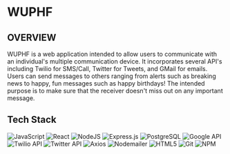 # WUPHF

## OVERVIEW
WUPHF is a web application intended to allow users to communicate with an individual's multiple communication device. It incorporates several API's including Twilio for SMS/Call, Twitter for Tweets, and GMail for emails. Users can send messages to others ranging from alerts such as breaking news to happy, fun messages such as happy birthdays! The intended purpose is to make sure that the receiver doesn't miss out on any important message.

## Tech Stack 
![JavaScript](https://img.shields.io/badge/javascript-%23323330.svg?style=for-the-badge&logo=javascript&logoColor=%23F7DF1E)
![React](https://img.shields.io/badge/react_native-%2320232a.svg?style=for-the-badge&logo=react&logoColor=%2361DAFB)
![NodeJS](https://img.shields.io/badge/node.js-6DA55F?style=for-the-badge&logo=node.js&logoColor=white)
![Express.js](https://img.shields.io/badge/express.js-%23404d59.svg?style=for-the-badge&logo=express&logoColor=%2361DAFB)
![PostgreSQL](https://img.shields.io/badge/postgres-%23316192.svg?style=for-the-badge&logo=postgresql&logoColor=white)
![Google API]([https://img.shields.io/badge/Firebase-039BE5?style=for-the-badge&logo=Firebase&logoColor=white](https://lh3.googleusercontent.com/MUQv7nIwSyBjiF4doZ_jaeDVx1oEGqRGCKvs1Y96Fl2WaMrNJWplCctLFQtpn9FBk5xl7Dgn7khgJqP_q9cI=w240-h240))
![Twilio API](https://img.shields.io/badge/expo-1C1E24?style=for-the-badge&logo=expo&logoColor=#D04A37)
![Twitter API](https://img.shields.io/badge/iOS-000000?style=for-the-badge&logo=ios&logoColor=white)
![Axios](https://img.shields.io/badge/-Axios-671ddf?logo=axios&amp;logoColor=black&amp;style=for-the-badge)
![Nodemailer]([https://img.shields.io/badge/css3-%231572B6.svg?style=for-the-badge&logo=css3&logoColor=white](https://www.jsdocs.io/logo.png))
![HTML5](https://img.shields.io/badge/html5-%23E34F26.svg?style=for-the-badge&logo=html5&logoColor=white)
![Git](https://img.shields.io/badge/git-%23F05033.svg?style=for-the-badge&logo=git&logoColor=white)
![NPM](https://img.shields.io/badge/NPM-%23CB3837.svg?style=for-the-badge&logo=npm&logoColor=white)

